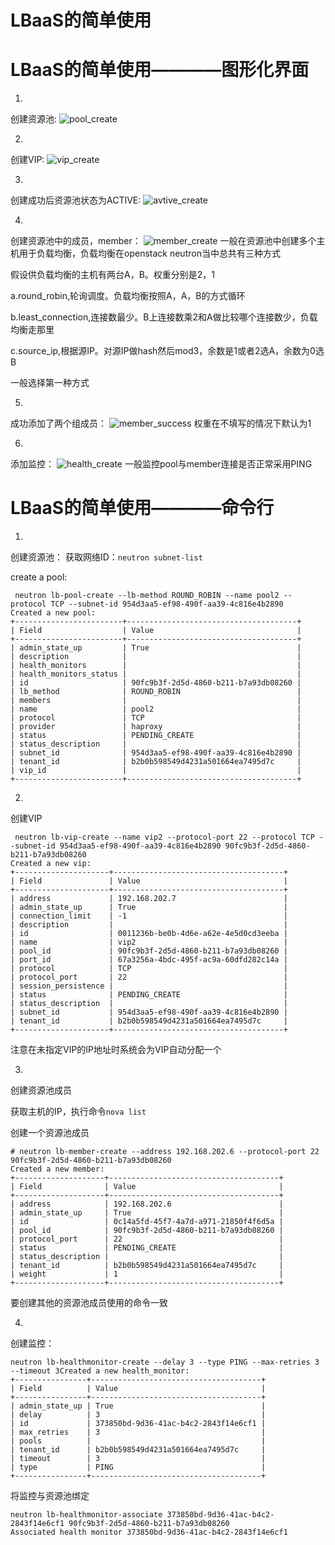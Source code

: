 # LBaaS的简单使用

# LBaaS的简单使用————图形化界面

1.
创建资源池:
![pool_create](../Picture/lb_pool1.png)

2.
创建VIP:
![vip_create](../Picture/lb_pool4.png)

3.
创建成功后资源池状态为ACTIVE:
![avtive_create](../Picture/lb_pool.png)

4.
创建资源池中的成员，member：
![member_create](../Picture/lb_pool2.png)
一般在资源池中创建多个主机用于负载均衡，负载均衡在openstack neutron当中总共有三种方式

假设供负载均衡的主机有两台A，B。权重分别是2，1

a.round_robin,轮询调度。负载均衡按照A，A，B的方式循环

b.least_connection,连接数最少。B上连接数乘2和A做比较哪个连接数少，负载均衡走那里

c.source_ip,根据源IP。对源IP做hash然后mod3，余数是1或者2选A，余数为0选B

一般选择第一种方式

5.
成功添加了两个组成员：
![member_success](../Picture/lb_pool3.png)
权重在不填写的情况下默认为1


6.
添加监控：
![health_create](../Picture/lb_pool5.png)
一般监控pool与member连接是否正常采用PING

# LBaaS的简单使用————命令行

1.
创建资源池：
获取网络ID：`neutron subnet-list`

create a pool:
```
 neutron lb-pool-create --lb-method ROUND_ROBIN --name pool2 --protocol TCP --subnet-id 954d3aa5-ef98-490f-aa39-4c816e4b2890
Created a new pool:
+------------------------+--------------------------------------+
| Field                  | Value                                |
+------------------------+--------------------------------------+
| admin_state_up         | True                                 |
| description            |                                      |
| health_monitors        |                                      |
| health_monitors_status |                                      |
| id                     | 90fc9b3f-2d5d-4860-b211-b7a93db08260 |
| lb_method              | ROUND_ROBIN                          |
| members                |                                      |
| name                   | pool2                                |
| protocol               | TCP                                  |
| provider               | haproxy                              |
| status                 | PENDING_CREATE                       |
| status_description     |                                      |
| subnet_id              | 954d3aa5-ef98-490f-aa39-4c816e4b2890 |
| tenant_id              | b2b0b598549d4231a501664ea7495d7c     |
| vip_id                 |                                      |
+------------------------+--------------------------------------+

```

2.
创建VIP

```
 neutron lb-vip-create --name vip2 --protocol-port 22 --protocol TCP --subnet-id 954d3aa5-ef98-490f-aa39-4c816e4b2890 90fc9b3f-2d5d-4860-b211-b7a93db08260
Created a new vip:
+---------------------+--------------------------------------+
| Field               | Value                                |
+---------------------+--------------------------------------+
| address             | 192.168.202.7                        |
| admin_state_up      | True                                 |
| connection_limit    | -1                                   |
| description         |                                      |
| id                  | 0011236b-be0b-4d6e-a62e-4e5d0cd3eeba |
| name                | vip2                                 |
| pool_id             | 90fc9b3f-2d5d-4860-b211-b7a93db08260 |
| port_id             | 67a3256a-4bdc-495f-ac9a-60dfd282c14a |
| protocol            | TCP                                  |
| protocol_port       | 22                                   |
| session_persistence |                                      |
| status              | PENDING_CREATE                       |
| status_description  |                                      |
| subnet_id           | 954d3aa5-ef98-490f-aa39-4c816e4b2890 |
| tenant_id           | b2b0b598549d4231a501664ea7495d7c     |
+---------------------+--------------------------------------+

```
注意在未指定VIP的IP地址时系统会为VIP自动分配一个

3.
创建资源池成员

获取主机的IP，执行命令`nova list`

创建一个资源池成员

```
# neutron lb-member-create --address 192.168.202.6 --protocol-port 22 90fc9b3f-2d5d-4860-b211-b7a93db08260
Created a new member:
+--------------------+--------------------------------------+
| Field              | Value                                |
+--------------------+--------------------------------------+
| address            | 192.168.202.6                        |
| admin_state_up     | True                                 |
| id                 | 0c14a5fd-45f7-4a7d-a971-21850f4f6d5a |
| pool_id            | 90fc9b3f-2d5d-4860-b211-b7a93db08260 |
| protocol_port      | 22                                   |
| status             | PENDING_CREATE                       |
| status_description |                                      |
| tenant_id          | b2b0b598549d4231a501664ea7495d7c     |
| weight             | 1                                    |
+--------------------+--------------------------------------+

```

要创建其他的资源池成员使用的命令一致

4.
创建监控：

```
neutron lb-healthmonitor-create --delay 3 --type PING --max-retries 3 --timeout 3Created a new health_monitor:
+----------------+--------------------------------------+
| Field          | Value                                |
+----------------+--------------------------------------+
| admin_state_up | True                                 |
| delay          | 3                                    |
| id             | 373850bd-9d36-41ac-b4c2-2843f14e6cf1 |
| max_retries    | 3                                    |
| pools          |                                      |
| tenant_id      | b2b0b598549d4231a501664ea7495d7c     |
| timeout        | 3                                    |
| type           | PING                                 |
+----------------+--------------------------------------+

```

将监控与资源池绑定

```
neutron lb-healthmonitor-associate 373850bd-9d36-41ac-b4c2-2843f14e6cf1 90fc9b3f-2d5d-4860-b211-b7a93db08260
Associated health monitor 373850bd-9d36-41ac-b4c2-2843f14e6cf1

```

